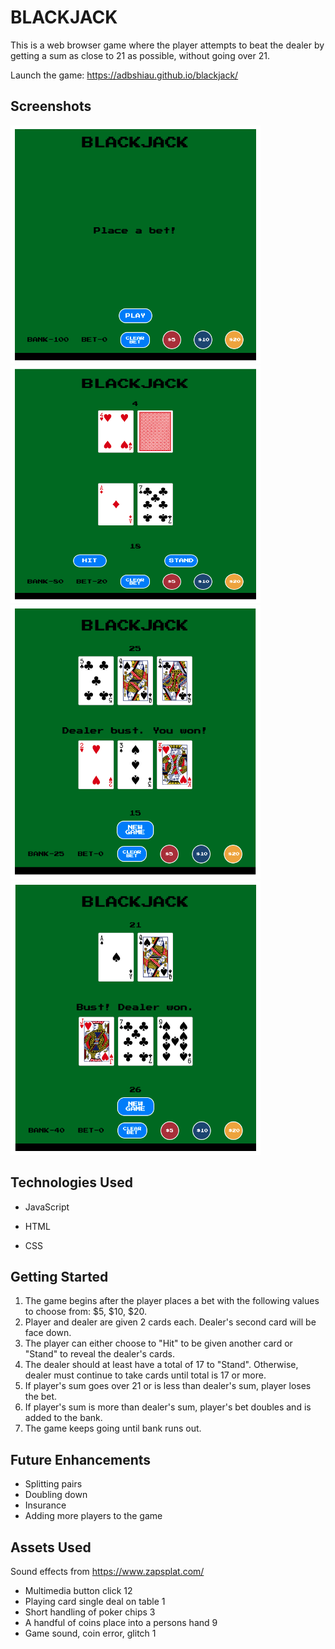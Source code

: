 # BLACKJACK

This is a web browser game where the player attempts to beat the dealer by getting a sum as close to 21 as possible, without going over 21.

Launch the game: https://adbshiau.github.io/blackjack/

## Screenshots

<p float="left">
<img src="/assets/images/home.png" width="400">
<img src="/assets/images/starting cards.png" width="400" height="380">
<img src="/assets/images/player won.png" width="400">
<img src="/assets/images/dealer won.png" width="400">
</p>
  
## Technologies Used

* JavaScript

* HTML

* CSS

## Getting Started

1) The game begins after the player places a bet with the following values to choose from: $5, $10, $20.
2) Player and dealer are given 2 cards each. Dealer's second card will be face down.
3) The player can either choose to "Hit" to be given another card or "Stand" to reveal the dealer's cards.
4) The dealer should at least have a total of 17 to "Stand". Otherwise, dealer must continue to take cards until total is 17 or more.
5) If player's sum goes over 21 or is less than dealer's sum, player loses the bet.
6) If player's sum is more than dealer's sum, player's bet doubles and is added to the bank.
7) The game keeps going until bank runs out.

## Future Enhancements

* Splitting pairs
* Doubling down
* Insurance
* Adding more players to the game

## Assets Used

Sound effects from https://www.zapsplat.com/
* Multimedia button click 12
* Playing card single deal on table 1
* Short handling of poker chips 3
* A handful of coins place into a persons hand 9
* Game sound, coin error, glitch 1

